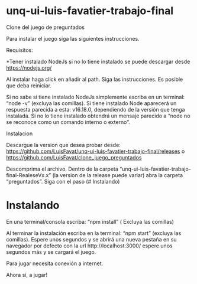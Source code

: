 # unq-ui-luis-favatier-trabajo-final
Clone del juego de preguntados

Para instalar el juego siga las siguientes instrucciones.


Requisitos:

*Tener instalado NodeJs si no lo tiene instalado se puede descargar desde https://nodejs.org/

Al instalar haga click en añadir al path. Siga las instrucciones. Es posible que deba reiniciar.

Si no sabe si tiene instalado NodeJs simplemente escriba en un terminal: “node -v” (excluya las comillas). Si tiene instalado Node aparecerá un respuesta parecida a esta: v16.18.0, dependiendo de la versión que tenga instalada. Si no lo tiene instalado obtendrá un mensaje parecido a “node no se reconoce como un comando interno o externo”.

Instalacion

Descargue la version que desea probar desde: https://github.com/LuisFavat/unq-ui-luis-favatier-trabajo-final/releases
o https://github.com/LuisFavat/clone_juego_preguntados

Descomprima el archivo. 
Dentro de la carpeta “unq-ui-luis-favatier-trabajo-final-RealeseVx.x” (la version de la release puede variar)  abra la carpeta “preguntados”.
Siga con el paso (# Instalando)


# Instalando 


En una terminal/consola escriba: “npm install” ( Excluya las comillas)

Al terminar la instalación escriba en la terminal: “npm start” (excluya las comillas). Espere unos segundos y se abrirá una nueva pestaña en su navegador por defecto con la url http://localhost:3000/ espere unos segundos más y se cargará el juego.

Para jugar necesita conexión a internet.

Ahora sí, a jugar!

